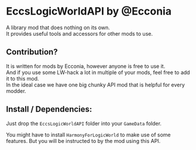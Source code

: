 # EccsLogicWorldAPI by @Ecconia

A library mod that does nothing on its own.\
It provides useful tools and accessors for other mods to use.

## Contribution?

It is written for mods by Ecconia, however anyone is free to use it.\
And if you use some LW-hack a lot in multiple of your mods, feel free to add it to this mod.\
In the ideal case we have one big chunky API mod that is helpful for every modder.

## Install / Dependencies:

Just drop the `EccsLogicWorldAPI` folder into your `GameData` folder.

You might have to install `HarmonyForLogicWorld` to make use of some features. But you will be instructed to by the mod using this API.
